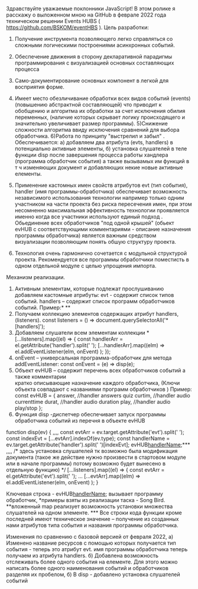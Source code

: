 Здравствуйте уважаемые поклонники JavaScript!
В этом ролике я расскажу о выложенном мною на GitHub в феврале 2022 года техническом решении Events HUBS ( https://github.com/BSKOM/eventHBS ).
Цель разработки:
1) Получение инструмента позволяющего легко справляться со сложными логическими построениями асинхронных событий.
2) Обеспечение движения в сторону декларативной парадигмы программирования с визуализацией основных составляющих процесса
3) Само-документирование основных компонент в легкой для восприятия форме.
4) Имеет место обезличивание обработки всех видов событий (events) (повышению абстрактной составляющей) что приводит к обобщению и алгоритма их обработки за счет
исключения обилия переменных, (наличие которых скрывает логику происходящего и значительно увеличивает размер программы). 
5)Снижение сложности алгоритма ввиду исключения сравнений для выбора обработчика.
6)Работа по принципу "выстрелил и забыл" . Обеспечивается: 
  а) добавляем два атрибута (evts, handlers) в потенциально активные элементы,
  б) установка слушателей в теле функции disp после завершения процесса работы хандлера (программа обработчик события) а также вызывамых им функций в т ч изменяющих документ и добавляющих некие новые активные елементы.

7) Применение кастомных имен свойств атрибутов evt (тип события), handler 
  (имя программы-обработчика) обеспечивает возможность независимого использования технологии например только одним участником на части проекта без риска пересечения имен, при этом несомненно максимальная эффективность технологии проявляется именно когда все участники используют единый подход . Обьединение всех обработчиков "под одной крышей" (обьект evHUB с соответствующими комментариями - описание назначения программы обработчика) является важным средством визуализации позволяющим понять обшую структуру проекта.
  
8) Технология очень гармонично сочетается с модульной структурой проекта. Рекомендуется 
  все  программы обработчики поместисть в одном отдельной модуле с целью упрощения импорта.

Механизм реализации.

1)	Активным элементам, которые подлежат прослушиванию добавляем кастомные атрибуты:
evt - содержит список типов событий.
handlers – содержит список программ обработчиков событий.
Пример:*
<audio hidden="" handlers="durat curtim" evt="loadedmetadata timeupdate"  id="songc"></audio>**
2)	Получаем коллекцию элементов содержащих атрибут handlers, 
(listeners).
const listeners = () => document.querySelectorAll('*[handlers]');
3)	Добавляем слушатели всем элементам коллекции *
[...listeners].map((el) => {
      const handlerArr = el.getAttribute('handler').split(' ');
      [...handlerArr].map((elm) => el.addEventListener(elm, onEvent) );
    });
4)	onEvent – универсальная программа-обработчик для  метода addEventListener:
  const onEvent = (e) => disp(e);
5)	Объект evHUB – содержит перечень всех обработчиков событий а также   комментарии  
    кратко  описывающие назначение каждого обработчика, (Ключи объекта совпадают 
    с названиями программ обработчиков )
  Пример:
  const evHUB = {
    answer,    //handler answers quiz
    curtim,    //handler audio currenttime
    durat,     //handler audio duration
    play,      //handler audio play/stop
  };
6)	Функция disp -диспетчер обеспечивает запуск программы обработчика событий из перечня в объекте evHUB

function disp(ev) {
,,,,
  const evtArr = ev.target.getAttribute('evt').split(' ');
  const indexEvt = [...evtArr].indexOf(ev.type);
  const handlerName = ev.target.getAttribute('handler').split(' ')[indexEvt];
  evHUB[handlerName](ev);***
,,,,
  /* здесь установка слушателей тк возможно была модификация документа
  (такое же действие нужно произвести в стартовом модуле или в начале программы)
  потому возможно будет вынесено в отдельную функцию) */
    [...listeners].map((el) => {
    const evtArr = el.getAttribute('evt').split(' ');
...
    [...evtArr].map((elm) => el.addEventListener(elm, onEvent) );
}

Ключевая строка - evHUB[handlerName](ev);
 вызывает программу обработчик,
*примеры взяты из реализации таска - Song Bird.
**вложенный map реализует возможность установки множества слушателей на одном элементе.
*** Все строки кода функции кроме последней имеют техническое значение – получение из созданных нами атрибутов типа события и названия программы обработчика.

Изменения по сравнению с базовой версией от февраля 2022,
  a) Изменено название ресурсов с помощью которых получается тип события - теперь это атрибут evt. имя программы обработчика теперь получаем из атрибута handlers.
  б) Добавлена возможность отслеживать более одного события на елементе. 
    Для этого можно написать более одного наименования событий и обработчиков разделяя их пробелом,
  б) В disp - добавлено установка слушателей событий
